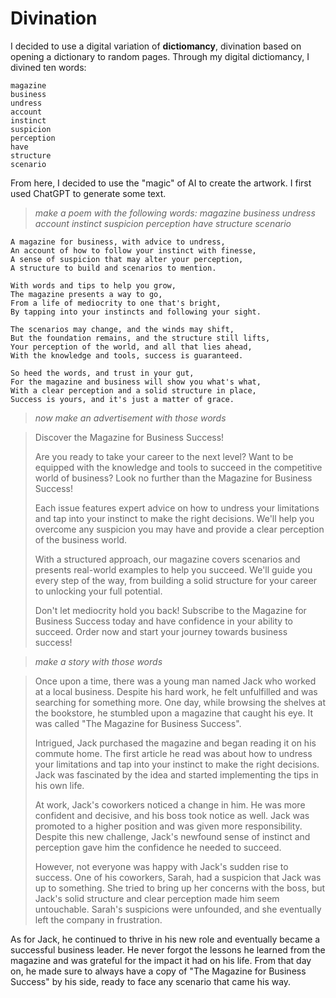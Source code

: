 # Divination

I decided to use a digital variation of **dictiomancy**, divination based on opening a dictionary to random pages. Through my digital dictiomancy, I divined ten words:

```
magazine
business
undress
account
instinct
suspicion
perception
have
structure
scenario
```

From here, I decided to use the "magic" of AI to create the artwork. I first used ChatGPT to generate some text.

> *make a poem with the following words: magazine business undress account instinct suspicion perception have structure scenario*

```
A magazine for business, with advice to undress,
An account of how to follow your instinct with finesse,
A sense of suspicion that may alter your perception,
A structure to build and scenarios to mention.

With words and tips to help you grow,
The magazine presents a way to go,
From a life of mediocrity to one that's bright,
By tapping into your instincts and following your sight.

The scenarios may change, and the winds may shift,
But the foundation remains, and the structure still lifts,
Your perception of the world, and all that lies ahead,
With the knowledge and tools, success is guaranteed.

So heed the words, and trust in your gut,
For the magazine and business will show you what's what,
With a clear perception and a solid structure in place,
Success is yours, and it's just a matter of grace.
```

> *now make an advertisement with those words*

> Discover the Magazine for Business Success!
>
> Are you ready to take your career to the next level? Want to be equipped with the knowledge and tools to succeed in the competitive world of business? Look no further than the Magazine for Business Success!
>
> Each issue features expert advice on how to undress your limitations and tap into your instinct to make the right decisions. We'll help you overcome any suspicion you may have and provide a clear perception of the business world.
>
> With a structured approach, our magazine covers scenarios and presents real-world examples to help you succeed. We'll guide you every step of the way, from building a solid structure for your career to unlocking your full potential.
>
> Don't let mediocrity hold you back! Subscribe to the Magazine for Business Success today and have confidence in your ability to succeed. Order now and start your journey towards business success!

> *make a story with those words*

> Once upon a time, there was a young man named Jack who worked at a local business. Despite his hard work, he felt unfulfilled and was searching for something more. One day, while browsing the shelves at the bookstore, he stumbled upon a magazine that caught his eye. It was called "The Magazine for Business Success".
>
> Intrigued, Jack purchased the magazine and began reading it on his commute home. The first article he read was about how to undress your limitations and tap into your instinct to make the right decisions. Jack was fascinated by the idea and started implementing the tips in his own life.
>
> At work, Jack's coworkers noticed a change in him. He was more confident and decisive, and his boss took notice as well. Jack was promoted to a higher position and was given more responsibility. Despite this new challenge, Jack's newfound sense of instinct and perception gave him the confidence he needed to succeed.
>
> However, not everyone was happy with Jack's sudden rise to success. One of his coworkers, Sarah, had a suspicion that Jack was up to something. She tried to bring up her concerns with the boss, but Jack's solid structure and clear perception made him seem untouchable. Sarah's suspicions were unfounded, and she eventually left the company in frustration.

As for Jack, he continued to thrive in his new role and eventually became a successful business leader. He never forgot the lessons he learned from the magazine and was grateful for the impact it had on his life. From that day on, he made sure to always have a copy of "The Magazine for Business Success" by his side, ready to face any scenario that came his way.
